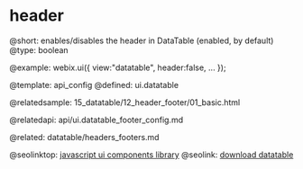 header
=============


@short: enables/disables the header in DataTable (enabled, by default)
@type: boolean

@example:
webix.ui({
	view:"datatable",
	header:false,
	...
});

@template:	api_config
@defined:	ui.datatable	

@relatedsample:
	15_datatable/12_header_footer/01_basic.html

@relatedapi:
	api/ui.datatable_footer_config.md

@related:
	datatable/headers_footers.md





@seolinktop: [javascript ui components library](https://webix.com)
@seolink: [download datatable](https://webix.com/widget/datatable/)